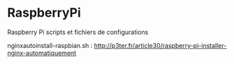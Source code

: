 RaspberryPi
===========

Raspberry Pi scripts et fichiers de configurations

nginxautoinstall-raspbian.sh : http://p3ter.fr/article30/raspberry-pi-installer-nginx-automatiquement

